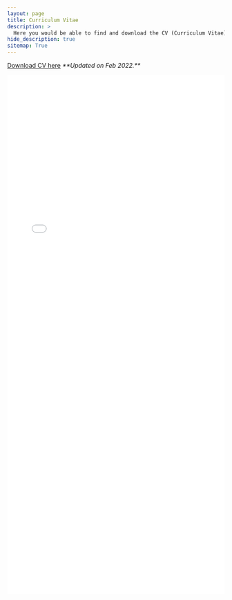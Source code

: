 ```yaml
---
layout: page
title: Curriculum Vitae
description: >
  Here you would be able to find and download the CV (Curriculum Vitae) of Pranav Kedia 
hide_description: true
sitemap: True
---
```


<p><font color="#68C3DA"><a href="http://praked.github.io/assets/docs/PranavKediaCV_new.pdf">Download CV here</a></font>
 <i>**Updated on Feb 2022.** </i>
</p>
<embed src="../assets/docs/PranavKediaCV_new.pdf" width="100%" height="1200">

